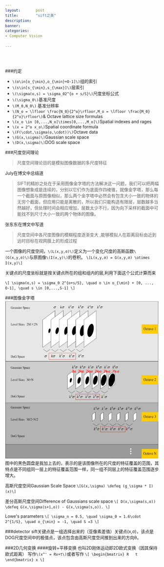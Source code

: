 ```yaml
---
layout:       post
title:        "sift之美"
description: 
banner: 
categories: 
- Computer Vision

---
```


<br></br>

###约定
- `\(o\in[o_{\min},o_{\min}+O-1]\)`组的索引
- `\(s\in[s_{\min},s_{\max}]\)`层索引
- `\(\sigma(o,s) = \sigma_02^{o + s/S}\)`尺度坐标公式
- `\(\sigma_0\)`基准尺度
- `\(M_0,N_0\)` 基准分辨率
- `\(N_o = \lfloor \frac{N_0}{2^o}\rfloor,M_o = \lfloor \frac{M_0}{2^o}\rfloor\)`& Octave lattice size formulas
- `\(x_o \in [0,...,N_o]\times[0,...,M_o]\)`Spatial indexes and rages
- `\(x = 2^o x_o\)`Spatial coordinate formula
- `\(F(\cdot,\sigma(o,\cdot))\)`Octave data
- `\(G(x,\sigma)\)`Gaussian scale space
- `\(D(x,\sigma)\)`DOG scale space

###尺度空间理论

> 尺度空间理论目的是模拟图像数据的多尺度特征

July在博文中总结道

> SIFT的精妙之处在于采用图像金字塔的方法解决这一问题，我们可以把两幅图像想象成是连续的，分别以它们作为底面作四棱锥，就像金字塔，那么每一个截面与原图像相似，那么两个金字塔中必然会有包含大小一致的物体的无穷个截面，但应用只能是离散的，所以我们只能构造有限层，层数越多当然越好，但处理时间会相应增加，层数太少不行，因为向下采样的截面中可能找不到尺寸大小一致的两个物体的图像。

张东东在博文中写道
> 尺度空间中各尺度图像的模糊程度逐渐变大 ,能够模拟人在距离目标由近到远时目标在视网膜上的形成过程

一个图像的尺度空间，`\(L(x,y,σ)\)`定义为一个变化尺度的高斯函数`\(G(x,y,σ)\)`与原图像`\(I(x,y)\)`的卷积。
`\[L(x,y,σ) = G(x,y,σ) \otimes I(x,y)\]`


关键点的尺度坐标就是按关键点所在的组和组内的层,利用下面这个公式计算而来

`\[
  \sigma(o,s) = \sigma_0 2^{o+s/S},
  \quad o \in o_{\min} + [0, ..., O-1],
  \quad s \in [0,...,S-1]
\]`

###图像金字塔
![](/img/posts/sift_figure1.png)
图中的黑色圆盘是我加上去的，表示的是该图像所在的尺度的特征覆盖的范围，其特点是不同组同一层上的特征覆盖范围一样，同一组不同层上的特征覆盖范围逐步增大。

高斯尺度空间Gaussian Scale Space
`\[G(x,\sigma) \defeq (g_\sigma * I)(x)\]`


差分高斯尺度空间Difference of Gaussians scale space
`\[
  D(x,\sigma(s,o)) \defeq G(x,\sigma(s+1,o)) - G(x,\sigma(s,o)).
\]`

Lowe's parameters
`
\[
\sigma_n = 0.5,
\quad
\sigma_0 = 1.6\cdot 2^{1/S},
\quad
o_{\min} = -1,
\quad
S =3
\]
`

###detector
sift关键点是一组选择出来的（亚像素差值）关键点(x,σ)，该点是DOG尺度空间中的极值点，该点包含由高斯尺度空间推到出来的方向θ。

###2D几何变换
####旋转+平移变换
也叫2D刚体运动即2D欧式变换（因其保持欧式距离）
写作`\(x^' = Rx+t\)`或者写作
`\[
\begin{bmatrix}
R   t
\end{bmatrix}
x
\]`
